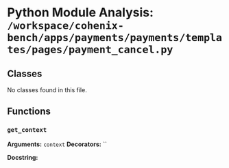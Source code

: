 # Python Module Analysis: `/workspace/cohenix-bench/apps/payments/payments/templates/pages/payment_cancel.py`

## Classes

No classes found in this file.


## Functions

### `get_context`
**Arguments:** `context`
**Decorators:** ``

**Docstring:**
```

```

